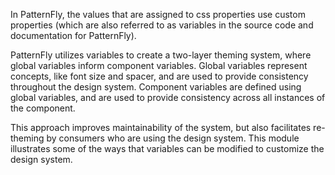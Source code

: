 In PatternFly, the values that are assigned to css properties use custom properties (which are also referred to as variables in the source code and documentation for PatternFly).

PatternFly utilizes variables to create a two-layer theming system, where global variables inform component variables. Global variables represent concepts, like font size and spacer, and are used to provide consistency throughout the design system. Component variables are defined using global variables, and are used to provide consistency across all instances of the component.

This approach improves maintainability of the system, but also facilitates re-theming by consumers who are using the design system. This module illustrates some of the ways that variables can be modified to customize the design system.
